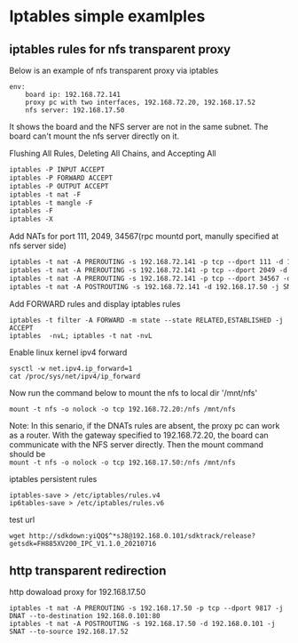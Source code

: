 # Iptables simple examlples

## iptables rules for nfs transparent proxy

Below is an example of nfs transparent proxy via iptables
```
env:
    board ip: 192.168.72.141
    proxy pc with two interfaces, 192.168.72.20, 192.168.17.52
    nfs server: 192.168.17.50
```
It shows the board and the NFS server are not in the same subnet. The board can't mount the nfs server directly
on it. 

Flushing All Rules, Deleting All Chains, and Accepting All
```html linenums="1"
iptables -P INPUT ACCEPT
iptables -P FORWARD ACCEPT
iptables -P OUTPUT ACCEPT
iptables -t nat -F
iptables -t mangle -F
iptables -F
iptables -X
```
Add NATs for port 111, 2049, 34567(rpc mountd port, manully specified at nfs server side)
```html linenums="1"
iptables -t nat -A PREROUTING -s 192.168.72.141 -p tcp --dport 111 -d 192.168.72.20 -j DNAT --to-destination 192.168.17.50
iptables -t nat -A PREROUTING -s 192.168.72.141 -p tcp --dport 2049 -d 192.168.72.20 -j DNAT --to-destination 192.168.17.50
iptables -t nat -A PREROUTING -s 192.168.72.141 -p tcp --dport 34567 -d 192.168.72.20 -j DNAT --to-destination 192.168.17.50
iptables -t nat -A POSTROUTING -s 192.168.72.141 -d 192.168.17.50 -j SNAT --to-source 192.168.17.52
```


Add FORWARD rules and display iptables rules
```
iptables -t filter -A FORWARD -m state --state RELATED,ESTABLISHED -j ACCEPT
iptables  -nvL; iptables -t nat -nvL
```

Enable linux kernel ipv4 forward
```
sysctl -w net.ipv4.ip_forward=1
cat /proc/sys/net/ipv4/ip_forward
```

Now run the command below to mount the nfs to local dir '/mnt/nfs'
```
mount -t nfs -o nolock -o tcp 192.168.72.20:/nfs /mnt/nfs
```


Note: In this senario, if the DNATs rules are absent, the proxy pc can work as a router. With the gateway specified to 192.168.72.20, 
the board can communicate with the NFS server directly. Then the mount command should be  
```mount -t nfs -o nolock -o tcp 192.168.17.50:/nfs /mnt/nfs```


iptables persistent rules
```
iptables-save > /etc/iptables/rules.v4
ip6tables-save > /etc/iptables/rules.v6
```

test url
```
wget http://sdkdown:yiQQ$^*sJ8@192.168.0.101/sdktrack/release?getsdk=FH885XV200_IPC_V1.1.0_20210716
```

## http transparent redirection
http dowaload proxy for 192.168.17.50
```
iptables -t nat -A PREROUTING -s 192.168.17.50 -p tcp --dport 9817 -j DNAT --to-destination 192.168.0.101:80
iptables -t nat -A POSTROUTING -s 192.168.17.50 -d 192.168.0.101 -j SNAT --to-source 192.168.17.52
```
